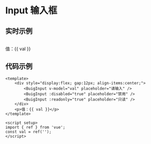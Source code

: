 # Input 输入框

## 实时示例

<ClientOnly>
  <div style="display:flex; gap:12px; align-items:center;">
    <BuigInput v-model="val" placeholder="请输入" />
    <BuigInput :disabled="true" placeholder="禁用" />
    <BuigInput :readonly="true" placeholder="只读" />
  </div>
  <p>值：{{ val }}</p>

  <script setup>
  import { ref } from 'vue'
  const val = ref('')
  </script>
</ClientOnly>

## 代码示例

```vue
<template>
    <div style="display:flex; gap:12px; align-items:center;">
        <BuigInput v-model="val" placeholder="请输入" />
        <BuigInput :disabled="true" placeholder="禁用" />
        <BuigInput :readonly="true" placeholder="只读" />
    </div>
    <p>值：{{ val }}</p>
</template>

<script setup>
import { ref } from 'vue';
const val = ref('');
</script>
```
